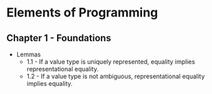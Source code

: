# Elements of Programming

## Chapter 1 - Foundations

- Lemmas
  - 1.1 - If a value type is uniquely represented, equality implies representational equality.
  - 1.2 - If a value type is not ambiguous, representational equality implies equality.

